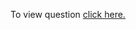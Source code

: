 To view question <a href="https://leetcode.com/problems/palindrome-linked-list/" target="_blank">click here.</a>